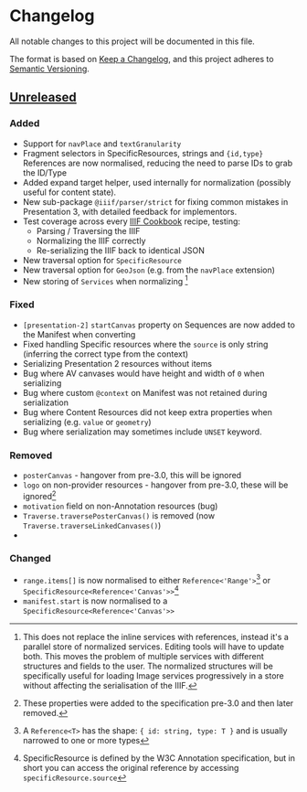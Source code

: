# Changelog
All notable changes to this project will be documented in this file.

The format is based on [Keep a Changelog](https://keepachangelog.com/en/1.0.0/),
and this project adheres to [Semantic Versioning](https://semver.org/spec/v2.0.0.html).

## [Unreleased](https://github.com/iiif-commons/parser/compare/v1.0.10...main)

<!--
### Fixed
### Added
### Changed
### Removed
### Security
-->

### Added
- Support for `navPlace` and `textGranularity`
- Fragment selectors in SpecificResources, strings and `{id,type}` References are now normalised, reducing the need to parse IDs to grab the ID/Type
- Added expand target helper, used internally for normalization (possibly useful for content state).
- New sub-package `@iiif/parser/strict` for fixing common mistakes in Presentation 3, with detailed feedback for implementors.
- Test coverage across every [IIIF Cookbook](https://iiif.io/api/cookbook) recipe, testing:
  - Parsing / Traversing the IIIF
  - Normalizing the IIIF correctly
  - Re-serializing the IIIF back to identical JSON
- New traversal option for `SpecificResource`
- New traversal option for `GeoJson` (e.g. from the `navPlace` extension)
- New storing of `Services` when normalizing [^4]

### Fixed
- `[presentation-2]` `startCanvas` property on Sequences are now added to the Manifest when converting
- Fixed handling Specific resources where the `source` is only string (inferring the correct type from the context)
- Serializing Presentation 2 resources without items
- Bug where AV canvases would have height and width of `0` when serializing
- Bug where custom `@context` on Manifest was not retained during serialization
- Bug where Content Resources did not keep extra properties when serializing (e.g. `value` or `geometry`)
- Bug where serialization may sometimes include `UNSET` keyword. 

### Removed
- `posterCanvas` - hangover from pre-3.0, this will be ignored
- `logo` on non-provider resources - hangover from pre-3.0, these will be ignored[^3]
- `motivation` field on non-Annotation resources (bug)
- `Traverse.traversePosterCanvas()` is removed (now `Traverse.traverseLinkedCanvases()`)
- 

### Changed
- `range.items[]` is now normalised to either `Reference<'Range'>`[^1] or `SpecificResource<Reference<'Canvas'>>`[^2]
- `manifest.start` is now normalised to a `SpecificResource<Reference<'Canvas'>>`



[^1]: A `Reference<T>` has the shape: `{ id: string, type: T }` and is usually narrowed to one or more types

[^2]: SpecificResource is defined by the W3C Annotation specification, but in short you can access the original reference by accessing `specificResource.source`

[^3]: These properties were added to the specification pre-3.0 and then later removed.

[^4]: This does not replace the inline services with references, instead it's a parallel store of normalized services. Editing tools will have to update both. This moves the problem of multiple services with different structures and fields to the user. The normalized structures will be specifically useful for loading Image services progressively in a store without affecting the serialisation of the IIIF. 
